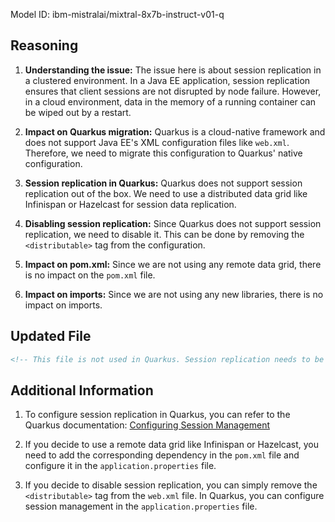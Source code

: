 Model ID: ibm-mistralai/mixtral-8x7b-instruct-v01-q

## Reasoning

1. **Understanding the issue:** The issue here is about session replication in a clustered environment. In a Java EE application, session replication ensures that client sessions are not disrupted by node failure. However, in a cloud environment, data in the memory of a running container can be wiped out by a restart.

2. **Impact on Quarkus migration:** Quarkus is a cloud-native framework and does not support Java EE's XML configuration files like `web.xml`. Therefore, we need to migrate this configuration to Quarkus' native configuration.

3. **Session replication in Quarkus:** Quarkus does not support session replication out of the box. We need to use a distributed data grid like Infinispan or Hazelcast for session data replication.

4. **Disabling session replication:** Since Quarkus does not support session replication, we need to disable it. This can be done by removing the `<distributable>` tag from the configuration.

5. **Impact on pom.xml:** Since we are not using any remote data grid, there is no impact on the `pom.xml` file.

6. **Impact on imports:** Since we are not using any new libraries, there is no impact on imports.

## Updated File

```xml
<!-- This file is not used in Quarkus. Session replication needs to be configured in the application code. -->
```

## Additional Information

1. To configure session replication in Quarkus, you can refer to the Quarkus documentation: [Configuring Session Management](https://quarkus.io/guides/http-reference#session-management)

2. If you decide to use a remote data grid like Infinispan or Hazelcast, you need to add the corresponding dependency in the `pom.xml` file and configure it in the `application.properties` file.

3. If you decide to disable session replication, you can simply remove the `<distributable>` tag from the `web.xml` file. In Quarkus, you can configure session management in the `application.properties` file.